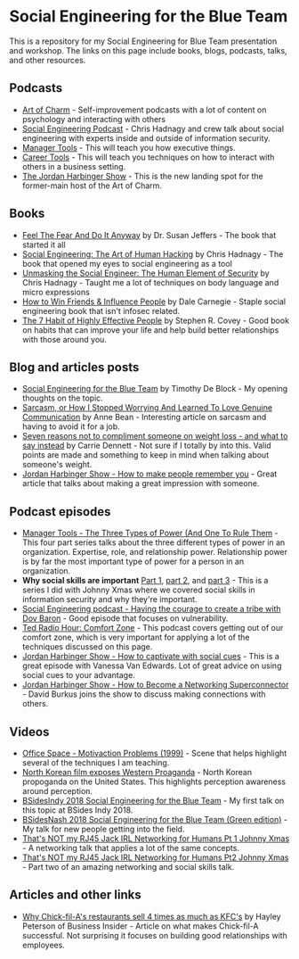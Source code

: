# Social Engineering for the Blue Team

This is a repository for my Social Engineering for Blue Team presentation and workshop. The links on this page include books, blogs, podcasts, talks, and other resources.

## Podcasts
* [Art of Charm](https://theartofcharm.com/) - Self-improvement podcasts with a lot of content on psychology and interacting with others
* [Social Engineering Podcast](https://www.social-engineer.org/category/podcast/) - Chris Hadnagy and crew talk about social engineering with experts inside and outside of information security. 
* [Manager Tools](https://www.manager-tools.com/all-podcasts?field_content_domain_tid=4) - This will teach you how executive things.
* [Career Tools](https://www.manager-tools.com/all-podcasts) - This will teach you techniques on how to interact with others in a business setting.
* [The Jordan Harbinger Show](https://www.jordanharbinger.com/) - This is the new landing spot for the former-main host of the Art of Charm. 

## Books
* [Feel The Fear And Do It Anyway](https://www.amazon.com/Feel-Fear-Anyway-Indecision-Confidence/dp/B00OVMK152/ref=sr_1_4?s=books&ie=UTF8&qid=1518333130&sr=1-4&keywords=Feel+the+fear+and+do+it+anyway) by Dr. Susan Jeffers - The book that started it all
* [Social Engineering: The Art of Human Hacking](https://www.amazon.com/Social-Engineering-Art-Human-Hacking/dp/0470639539/ref=sr_1_1?ie=UTF8&qid=1518332959&sr=8-1&keywords=Social+Engineering) by Chris Hadnagy - The book that opened my eyes to social engineering as a tool
* [Unmasking the Social Engineer: The Human Element of Security](https://www.amazon.com/Unmasking-Social-Engineer-Element-Security/dp/1118608577/ref=sr_1_3?ie=UTF8&qid=1518332986&sr=8-3&keywords=chris+hadnagy) by Chris Hadnagy - Taught me a lot of techniques on body language and micro expressions
* [How to Win Friends & Influence People](https://www.amazon.com/How-Win-Friends-Influence-People-ebook/dp/B003WEAI4E/ref=sr_1_3?ie=UTF8&qid=1518932539&sr=8-3&keywords=how+to+win+friends+and+influence+people) by Dale Carnegie - Staple social engineering book that isn't infosec related.
* [The 7 Habit of Highly Effective People](https://www.amazon.com/Habits-Highly-Effective-People-Powerful-ebook/dp/B01069X4H0/ref=sr_1_1?ie=UTF8&qid=1521079249&sr=8-1&keywords=The+seven+habits+of+highly+effective+people) by Stephen R. Covey - Good book on habits that can improve your life and help build better relationships with those around you.

## Blog and articles posts
* [Social Engineering for the Blue Team](https://www.timothydeblock.com/blog/2018/2/4/social-engineering-for-the-blue-team) by Timothy De Block - My opening thoughts on the topic.
* [Sarcasm, or How I Stopped Worrying And Learned To Love Genuine Communication](http://annebean.com/sarcasm/) by Anne Bean - Interesting article on sarcasm and having to avoid it for a job. 
* [Seven reasons not to compliment someone on weight loss - and what to say instead](https://www.washingtonpost.com/lifestyle/wellness/seven-reasons-not-to-compliment-someone-on-weight-loss--and-what-to-say-instead/2018/05/17/0acd2d16-549c-11e8-a551-5b648abe29ef_story.html?utm_term=.56600bec2356) by Carrie Dennett - Not sure if I totally by into this. Valid points are made and something to keep in mind when talking about someone's weight. 
* [Jordan Harbinger Show - How to make people remember you](https://www.jordanharbinger.com/how-to-make-people-remember-you/) - Great article that talks about making a great impression with someone.

## Podcast episodes
* [Manager Tools - The Three Types of Power (And One To Rule Them](https://www.manager-tools.com/2018/03/three-types-power-and-one-rule-them-part-1) - This four part series talks about the three different types of power in an organization. Expertise, role, and relationship power. Relationship power is by far the most important type of power for a person in an organization.
* **Why social skills are important** [Part 1](http://www.timothydeblock.com/eis/88), [part 2](http://www.timothydeblock.com/eis/89), and [part 3](http://www.timothydeblock.com/eis/90) - This is a series I did with Johnny Xmas where we covered social skills in information security and why they're important.
* [Social Engineering podcast - Having the courage to create a tribe with Dov Baron](https://www.social-engineer.org/podcast/ep-104-having-the-courage-to-create-a-tribe-with-dov-baron/) - Good episode that focuses on vulnerability. 
* [Ted Radio Hour: Comfort Zone](https://www.npr.org/programs/ted-radio-hour/606073044/comfort-zone) - This podcast covers getting out of our comfort zone, which is very important for applying a lot of the techniques discussed on this page. 
* [Jordan Harbinger Show - How to captivate with social cues](https://www.jordanharbinger.com/vanessa-van-edwards-how-to-captivate-with-social-cues/) - This is a great episode with Vanessa Van Edwards. Lot of great advice on using social cues to your advantage.
* [Jordan Harbinger Show - How to Become a Networking Superconnector](https://www.jordanharbinger.com/david-burkus-how-to-become-a-networking-superconnector/) - David Burkus joins the show to discuss making connections with others. 


## Videos
* [Office Space - Motivaction Problems (1999)](https://www.youtube.com/watch?v=cgg9byUy-V4) - Scene that helps highlight several of the techniques I am teaching. 
* [North Korean film exposes Western Proaganda](https://www.youtube.com/watch?v=Irw7SRv-l44) - North Korean propoganda on the United States. This highlights perception awareness around perception.
* [BSidesIndy 2018 Social Engineering for the Blue Team](https://www.youtube.com/watch?v=R48xhDeNruc&index=8&list=PL5KEeu8DI8tjaIThxTtUzGdJ42ljlvWEO) - My first talk on this topic at BSides Indy 2018.
* [BSidesNash 2018 Social Engineering for the Blue Team (Green edition)](https://www.youtube.com/watch?v=ojnab8VspJg) - My talk for new people getting into the field. 
* [That's NOT my RJ45 Jack IRL Networking for Humans Pt 1 Johnny Xmas](https://www.youtube.com/watch?v=KZzY2RMoE_Q) - A networking talk that applies a lot of the same concepts.
* [That's NOT my RJ45 Jack IRL Networking for Humans Pt2 Johnny Xmas](https://youtu.be/e_ivHDkSF2A) - Part two of an amazing networking and social skills talk.

## Articles and other links
* [Why Chick-fil-A's restaurants sell 4 times as much as KFC's](http://www.businessinsider.com/why-chick-fil-a-is-so-successful-2017-8) by Hayley Peterson of Business Insider - Article on what makes Chick-fil-A successful. Not surprising it focuses on building good relationships with employees.
